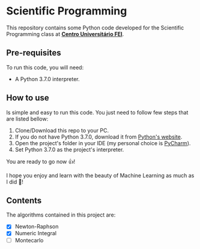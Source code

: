 # Scientific Programming

This repository contains some Python code developed for the Scientific Programming class at [**Centro Universitário FEI**](https://portal.fei.edu.br/).

## Pre-requisites
To run this code, you will need:
* A Python 3.7.0 interpreter.

## How to use
Is simple and easy to run this code. You just need to follow few steps that are listed bellow:

1. Clone/Download this repo to your PC.
2. If you do not have Python 3.7.0, download it from [Python's website](https://www.python.org/).
3. Open the project's folder in your IDE (my personal choice is [PyCharm](https://www.jetbrains.com/pycharm/)). 
4. Set Python 3.7.0 as the project's interpreter.

You are ready to go now :+1:!

I hope you enjoy and learn with the beauty of Machine Learning as much as I did :punch:!

## Contents
The algorithms contained in this project are:
- [x] Newton-Raphson
- [x] Numeric Integral
- [ ] Montecarlo
